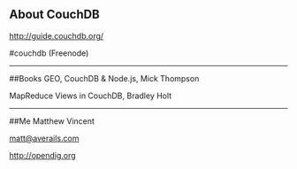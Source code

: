 ## About CouchDB

http://guide.couchdb.org/

\#couchdb (Freenode)

---
##Books
GEO, CouchDB & Node.js, Mick Thompson

MapReduce Views in CouchDB, Bradley Holt

---
##Me
Matthew Vincent

matt@averails.com

http://opendig.org